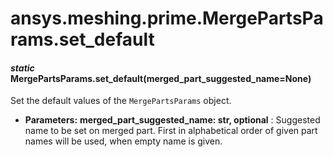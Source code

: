 <a id="ansys-meshing-prime-mergepartsparams-set-default"></a>

# ansys.meshing.prime.MergePartsParams.set_default

<a id="ansys.meshing.prime.MergePartsParams.set_default"></a>

#### *static* MergePartsParams.set_default(merged_part_suggested_name=None)

Set the default values of the `MergePartsParams` object.

* **Parameters:**
  **merged_part_suggested_name: str, optional**
  : Suggested name to be set on merged part. First in alphabetical order of given part names will be used, when empty name is given.

<!-- !! processed by numpydoc !! -->
